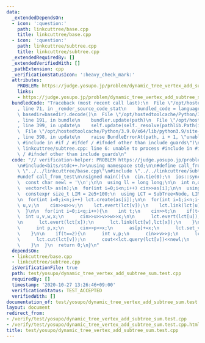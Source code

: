 ```yaml
---
data:
  _extendedDependsOn:
  - icon: ':question:'
    path: linkcuttree/base.cpp
    title: linkcuttree/base.cpp
  - icon: ':question:'
    path: linkcuttree/subtree.cpp
    title: linkcuttree/subtree.cpp
  _extendedRequiredBy: []
  _extendedVerifiedWith: []
  _pathExtension: cpp
  _verificationStatusIcon: ':heavy_check_mark:'
  attributes:
    PROBLEM: https://judge.yosupo.jp/problem/dynamic_tree_vertex_add_subtree_sum
    links:
    - https://judge.yosupo.jp/problem/dynamic_tree_vertex_add_subtree_sum
  bundledCode: "Traceback (most recent call last):\n  File \"/opt/hostedtoolcache/Python/3.9.0/x64/lib/python3.9/site-packages/onlinejudge_verify/documentation/build.py\"\
    , line 71, in _render_source_code_stat\n    bundled_code = language.bundle(stat.path,\
    \ basedir=basedir).decode()\n  File \"/opt/hostedtoolcache/Python/3.9.0/x64/lib/python3.9/site-packages/onlinejudge_verify/languages/cplusplus.py\"\
    , line 191, in bundle\n    bundler.update(path)\n  File \"/opt/hostedtoolcache/Python/3.9.0/x64/lib/python3.9/site-packages/onlinejudge_verify/languages/cplusplus_bundle.py\"\
    , line 399, in update\n    self.update(self._resolve(pathlib.Path(included), included_from=path))\n\
    \  File \"/opt/hostedtoolcache/Python/3.9.0/x64/lib/python3.9/site-packages/onlinejudge_verify/languages/cplusplus_bundle.py\"\
    , line 398, in update\n    raise BundleErrorAt(path, i + 1, \"unable to process\
    \ #include in #if / #ifdef / #ifndef other than include guards\")\nonlinejudge_verify.languages.cplusplus_bundle.BundleErrorAt:\
    \ linkcuttree/subtree.cpp: line 6: unable to process #include in #if / #ifdef\
    \ / #ifndef other than include guards\n"
  code: "// verification-helper: PROBLEM https://judge.yosupo.jp/problem/dynamic_tree_vertex_add_subtree_sum\n\
    \n#include<bits/stdc++.h>\nusing namespace std;\n\n#define call_from_test\n#include\
    \ \"../../linkcuttree/base.cpp\"\n#include \"../../linkcuttree/subtree.cpp\"\n\
    #undef call_from_test\n\nsigned main(){\n  cin.tie(0);\n  ios::sync_with_stdio(0);\n\
    \  const char newl = '\\n';\n\n  using ll = long long;\n\n  int n,q;\n  cin>>n>>q;\n\
    \  vector<ll> as(n);\n  for(int i=0;i<n;i++) cin>>as[i];\n\n  using Node = NodeBase<ll>;\n\
    \  constexpr size_t LIM = 2e5+100;\n  using LCT = SubTree<Node, LIM>;\n  LCT lct;\n\
    \n  for(int i=0;i<n;i++) lct.create(as[i]);\n\n  for(int i=1;i<n;i++){\n    int\
    \ u,v;\n    cin>>u>>v;\n    lct.evert(lct[v]);\n    lct.link(lct[u],lct[v]);\n\
    \  }\n\n  for(int i=0;i<q;i++){\n    int t;\n    cin>>t;\n    if(t==0){\n    \
    \  int u,v,w,x;\n      cin>>u>>v>>w>>x;\n\n      lct.evert(lct[u]);\n      lct.cut(lct[v]);\n\
    \n      lct.evert(lct[x]);\n      lct.link(lct[w],lct[x]);\n    }\n\n    if(t==1){\n\
    \      int p,x;\n      cin>>p>>x;\n      as[p]+=x;\n      lct.set_val(lct[p],as[p]);\n\
    \    }\n\n    if(t==2){\n      int v,p;\n      cin>>v>>p;\n      lct.evert(lct[p]);\n\
    \      lct.cut(lct[v]);\n      cout<<lct.query(lct[v])<<newl;\n      lct.link(lct[p],lct[v]);\n\
    \    }\n  }\n  return 0;\n}\n"
  dependsOn:
  - linkcuttree/base.cpp
  - linkcuttree/subtree.cpp
  isVerificationFile: true
  path: test/yosupo/dynamic_tree_vertex_add_subtree_sum.test.cpp
  requiredBy: []
  timestamp: '2020-10-27 13:26:46+09:00'
  verificationStatus: TEST_ACCEPTED
  verifiedWith: []
documentation_of: test/yosupo/dynamic_tree_vertex_add_subtree_sum.test.cpp
layout: document
redirect_from:
- /verify/test/yosupo/dynamic_tree_vertex_add_subtree_sum.test.cpp
- /verify/test/yosupo/dynamic_tree_vertex_add_subtree_sum.test.cpp.html
title: test/yosupo/dynamic_tree_vertex_add_subtree_sum.test.cpp
---
```


